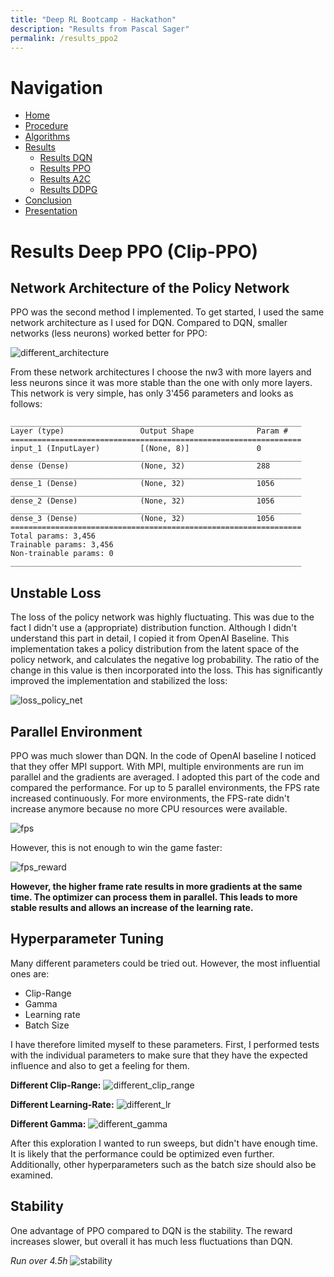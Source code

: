 ```yaml
---
title: "Deep RL Bootcamp - Hackathon"
description: "Results from Pascal Sager"
permalink: /results_ppo2
---
```


# Navigation
- [Home](/rl-bootcamp-hackathon/)
- [Procedure](/rl-bootcamp-hackathon/procedure)
- [Algorithms](/rl-bootcamp-hackathon/algorithms)
- [Results](/rl-bootcamp-hackathon/results)
  - [Results DQN](/rl-bootcamp-hackathon/results_dqn)
  - [Results PPO](/rl-bootcamp-hackathon/results_ppo2)
  - [Results A2C](/rl-bootcamp-hackathon/results_a2c)
  - [Results DDPG](/rl-bootcamp-hackathon/results_ddpg)
- [Conclusion](/rl-bootcamp-hackathon/conclusion)
- [Presentation](/rl-bootcamp-hackathon/presentation)

# Results Deep PPO (Clip-PPO)

## Network Architecture of the Policy Network
PPO was the second method I implemented. To get started, I used the same network architecture as I used for DQN.
Compared to DQN, smaller networks (less neurons) worked better for PPO: 

<img src="\rl-bootcamp-hackathon\assets\images\ppo2\different_architecture.png" alt="different_architecture"/>

From these network architectures I choose the nw3 with more layers and less neurons since it was more stable than the one with only more layers.
This network is very simple, has only 3'456 parameters and looks as follows:

```
_________________________________________________________________
Layer (type)                 Output Shape              Param #   
=================================================================
input_1 (InputLayer)         [(None, 8)]               0         
_________________________________________________________________
dense (Dense)                (None, 32)                288       
_________________________________________________________________
dense_1 (Dense)              (None, 32)                1056      
_________________________________________________________________
dense_2 (Dense)              (None, 32)                1056      
_________________________________________________________________
dense_3 (Dense)              (None, 32)                1056      
=================================================================
Total params: 3,456
Trainable params: 3,456
Non-trainable params: 0
_________________________________________________________________
```

## Unstable Loss
The loss of the policy network was highly fluctuating. This was due to the fact I didn't use a (appropriate) distribution function.
Although I didn't understand this part in detail, I copied it from OpenAI Baseline. This implementation takes a policy distribution from the latent space of the policy network, and calculates the negative log probability. The ratio of the change in this value is then incorporated into the loss. This has significantly improved the implementation and stabilized the loss:

<img src="\rl-bootcamp-hackathon\assets\images\ppo2\loss_policy_net.png" alt="loss_policy_net"/>

## Parallel Environment
PPO was much slower than DQN. In the code of OpenAI baseline I noticed that they offer MPI support. With MPI, multiple environments are run im parallel and the gradients are averaged. I adopted this part of the code and compared the performance.
For up to 5 parallel environments, the FPS rate increased continuously. For more environments, the FPS-rate didn't increase anymore because no more CPU resources were available.

<img src="\rl-bootcamp-hackathon\assets\images\ppo2\fps.png" alt="fps"/>

However, this is not enough to win the game faster:

<img src="\rl-bootcamp-hackathon\assets\images\ppo2\fps_reward.png" alt="fps_reward"/>

**However, the higher frame rate results in more gradients at the same time. The optimizer can process them in parallel. This leads to more stable results and allows an increase of the learning rate.**

## Hyperparameter Tuning

Many different parameters could be tried out. However, the most influential ones are:
- Clip-Range
- Gamma
- Learning rate
- Batch Size

I have therefore limited myself to these parameters. First, I performed tests with the individual parameters to make sure that they have the expected influence and also to get a feeling for them.

**Different Clip-Range:**
<img src="\rl-bootcamp-hackathon\assets\images\ppo2\different_clip_range.png" alt="different_clip_range"/>

**Different Learning-Rate:**
<img src="\rl-bootcamp-hackathon\assets\images\ppo2\different_lr.png" alt="different_lr"/>

**Different Gamma:**
<img src="\rl-bootcamp-hackathon\assets\images\ppo2\different_gamma.png" alt="different_gamma"/>

After this exploration I wanted to run sweeps, but didn't have enough time. It is likely that the performance could be optimized even further.
Additionally, other hyperparameters such as the batch size should also be examined.

## Stability
One advantage of PPO compared to DQN is the stability. The reward increases slower, but overall it has much less fluctuations than DQN.

*Run over 4.5h*
<img src="\rl-bootcamp-hackathon\assets\images\ppo2\stability.png" alt="stability"/>


